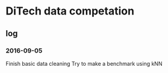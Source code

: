 # DiTech data competation

## log

### 2016-09-05
Finish basic data cleaning
Try to make a benchmark using kNN